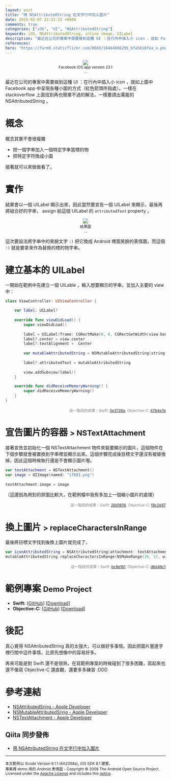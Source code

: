 ```yaml
---
layout: post
title: "用 NSAttributedString 在文字行中加入圖片"
date: 2015-02-07 22:51:15 +0800
comments: true
categories: ["iOS", "UI", "NSAttributedString"] 
keywords: iOS, NSAttributedString, inline image, UILabel
description: "最近在公司的專案中需要做到這種 UI ：在行內中插入小 icon ，就如 Facebook app 中呈現各種小圖的方式。一樣在 stackoverflow 上面找到再也簡單不過的解法，一樣要請出萬能的 NSAttributedString"
references: 
hero: "https://farm9.staticflickr.com/8669/16464606295_bfa5618fea_o.png"
---
```


<center><p><img src="https://farm9.staticflickr.com/8633/16457106725_f948a2da25_o.png"><br><small>Facebook iOS app version 23.1<br>...</small></p></center>

最近在公司的專案中需要做到這種 UI ：在行內中插入小 icon ，就如上圖中 Facebook app 中呈現各種小圖的方式（紅色箭頭所指處）。一樣在 stackoverflow 上面找到再也簡單不過的解法，一樣要請出萬能的 NSAttributedString 。

<!-- more -->

# 概念

概念其實不會很複雜

- 把一個字串加入一個特定字串當標的物
- 把特定字符換成小圖

接著就可以來做做看了。

# 實作

結果會以一個 UILabel 顯示出來，因此當然要宣告一個 UILabel 來顯示，最後再將組合好的字串， assign 給這個 UILabel 的 `attributedText` property 。

<center><p><small><img src="https://farm8.staticflickr.com/7327/16277547789_69088e38e3_o.png"><br>結果圖<br>...</small></p></center>

這次要設法將字串中的笑臉文字 `:)` 把它換成 Android 裡面笑臉的表情圖，而這個 `:)` 就是要拿來作為替換的標的物字串。

# 建立基本的 UILabel

一開始在範例中先建立一個 UILable ，輸入想要顯示的字串，並加入主要的 view 中：

``` swift
class ViewController: UIViewController {

    var label: UILabel?
    
    override func viewDidLoad() {
        super.viewDidLoad()
        
        label = UILabel(frame: CGRectMake(0, 0, CGRectGetWidth(view.bounds), CGRectGetHeight(view.bounds)))
        label?.center = view.center
        label?.textAlignment = .Center
        
        var mutableAttributedString = NSMutableAttributedString(string: "this is a smile :)")
        
        label?.attributedText = mutableAttributedString
        
        view.addSubview(label!)
    }

    override func didReceiveMemoryWarning() {
        super.didReceiveMemoryWarning()
    }
}
```

<div style="text-align:right;"><small><span style="color:gray">這一階段的成果：Swift: <a href="https://github.com/kumayaco/inlineImageDemoSwift/blob/5e3726a/inlineImageDemoSwift/ViewController.swift#L11-L33">5e3726a</a>, Objective-C: <a href="https://github.com/kumayaco/inlineImageDemoObjectiveC/blob/47b4e7a/inlineImageDemoObjectiveC/ViewController.m#L19-L31">47b4e7a</a></span></small></div>

<h1> 宣告圖片的容器 <small>&gt; NSTextAttachment</small></h1>

接著宣告並初始化一個 NSTextAttachment 物件來裝要顯示的圖片，這個物件在下個步驟就會被置換到字串裡並顯示出來。這個步驟完成後目標文字還沒有被替換掉，因此這個時候執行還是不會顯示圖片喔。

``` swift
var textAttachment = NSTextAttachment()
var image = UIImage(named: "1f601.png")
        
textAttachment.image = image
```

（這邊因為用到的原圖比較大，在範例檔中我有多加上一個縮小圖片的處理）

<div style="text-align:right;"><small><span style="color:gray">這一階段的成果：Swift: <a href="https://github.com/kumayaco/inlineImageDemoSwift/blob/26d1856/inlineImageDemoSwift/ViewController.swift#L24-L27">26d1856</a>, Objective-C: <a href="https://github.com/kumayaco/inlineImageDemoObjectiveC/blob/f8c2e97/inlineImageDemoObjectiveC/ViewController.m#L28-L31">f8c2e97</a></span></small></div>

<h1> 換上圖片 <small>&gt; replaceCharactersInRange</small></h1>

最後將目標文字找到後換上圖片就完成了，

``` swift
var iconAttributedString = NSAttributedString(attachment: textAttachment)
mutableAttributedString.replaceCharactersInRange(NSMakeRange(16, 2), withAttributedString: iconAttributedString)
```

<div style="text-align:right;"><small><span style="color:gray">這一階段的成果：Swift: <a href="https://github.com/kumayaco/inlineImageDemoSwift/blob/bc8e161/inlineImageDemoSwift/ViewController.swift#L29-L31">bc8e161</a>, Objective-C: <a href="https://github.com/kumayaco/inlineImageDemoObjectiveC/blob/d6d46c1/inlineImageDemoObjectiveC/ViewController.m#L33-L35">d6d46c1</a></span></small></div>

<h1>範例專案 <small>Demo Project</small></h1>

- **Swift:** [[GitHub](https://github.com/kumayaco/inlineImageDemoSwift)] [[Download](https://github.com/kumayaco/inlineImageDemoSwift/archive/master.zip)]
- **Objective-C:** [[GitHub](https://github.com/kumayaco/inlineImageDemoObjectiveC)] [[Download](https://github.com/kumayaco/inlineImageDemoObjectiveC/archive/master.zip)]

# 後記

真心覺得 NSAttributedString 真的太強大，可以做好多事情。因此把圖片塞進字裡行間中這件事情，比原先想像中的容易好多。

再來可能是對 Swift 還不是很熟，在寫範例專案的時候碰到了很多困難，寫起來也還不像寫 Objective-C 還直觀，還要多多練習 :DDD

# 參考連結

- [NSAttributedSring - Apple Developer](https://developer.apple.com/library/ios/documentation/Cocoa/Reference/Foundation/Classes/NSAttributedString_Class/index.html)
- [NSMutableAttributedSring - Apple Developer](https://developer.apple.com/library/ios/documentation/Cocoa/Reference/Foundation/Classes/NSMutableAttributedString_Class/index.html#//apple_ref/occ/cl/NSMutableAttributedString)
- [NSTextAttachment - Apple Developer](https://developer.apple.com/library/ios/documentation/UIKit/Reference/NSTextAttachment_Class_TextKit/)

## Qiita 同步發佈

- [用 NSAttributedString 在文字行中加入圖片](http://qiita.com/vc7/items/4fae890b363348eb335d)

<hr>

<small><span>
本文範例以 Xcode Version 6.1.1 (6A2008a), iOS SDK 8.1 建置。<br>
專案裡 demo 用的 Android 表情圖 - Copyright © 2008 The Android Open Source Project. Licensed under the <a href="http://www.apache.org/licenses/LICENSE-2.0">Apache License</a> and includes this <a href="https://s3-eu-west-1.amazonaws.com/tw-font/android/NOTICE">notice</a>.
<span></small>